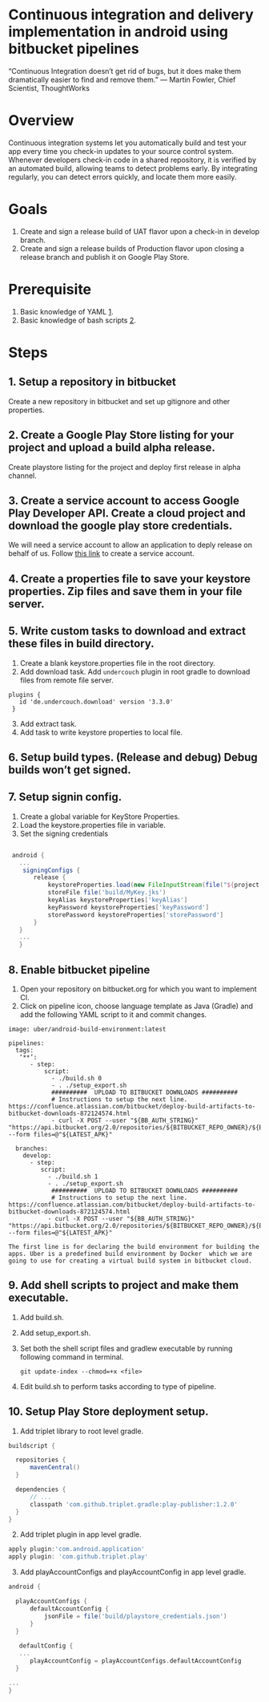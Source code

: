 # Continuous integration and delivery implementation in android using bitbucket pipelines
“Continuous Integration doesn’t get rid of bugs, but it does make them dramatically easier to find and remove them.”
 — Martin Fowler, Chief Scientist, ThoughtWorks

# Overview
Continuous integration systems let you automatically build and test your app every time you check-in updates to your source control system.
Whenever developers check-in code in a shared repository, it is verified by an automated build, allowing teams to detect problems early. By integrating regularly, you can detect errors quickly, and locate them more easily.

# Goals
1. Create and sign a release build of UAT flavor upon a check-in in develop branch.
2. Create and sign a release builds of Production flavor upon closing a release branch and publish it on Google Play Store.

# Prerequisite
1. Basic knowledge of YAML [1](https://learn.getgrav.org/advanced/yaml).
2. Basic knowledge of bash scripts [2](https://learn.getgrav.org/advanced/yaml).

# Steps
## 1. Setup a repository in bitbucket
   Create a new repository in bitbucket and set up gitignore and other properties.
   
## 2. Create a Google Play Store listing for your project and upload a build alpha release.
  Create playstore listing for the project and deploy first release in alpha channel.
  
## 3. Create a service account to access Google Play Developer API. Create a cloud project and download the google play store credentials.
  We will need a service account to allow an application to deply release on behalf of us.
  Follow [this link](https://developers.google.com/android/management/service-account) to create a service account.
  
## 4. Create a properties file to save your keystore properties. Zip files and save them in your file server.

## 5. Write custom tasks to download and extract these files in build directory.

  1. Create a blank keystore.properties file in the root directory.
  2. Add download task. Add `undercouch` plugin in root gradle to download files from remote file server.
 ```
 plugins {
    id 'de.undercouch.download' version '3.3.0'
  }
```
  3. Add extract task.
  4. Add task to write keystore properties to local file.
  
## 6. Setup build types. (Release and debug) Debug builds won’t get signed.

## 7. Setup signin config. 
  1. Create a global variable for KeyStore Properties.
  2. Load the keystore.properties file in variable.
  3. Set the signing credentials
 ```groovy
 
  android {
    ...
     signingConfigs {
        release {
            keystoreProperties.load(new FileInputStream(file("${project.rootDir}/keystore.properties")))
            storeFile file('build/MyKey.jks')
            keyAlias keystoreProperties['keyAlias']
            keyPassword keystoreProperties['keyPassword']
            storePassword keystoreProperties['storePassword']
        }
    }
    ...
    }
 ```
 
## 8. Enable bitbucket pipeline
  1. Open your repository on bitbucket.org for which you want to implement CI.
  2. Click on pipeline icon, choose language template as Java (Gradle) and add the following YAML script to it and commit changes.

```
image: uber/android-build-environment:latest

pipelines:
  tags:
   ‘**’:
      - step:
          script:
            - ./build.sh 0
            - . ./setup_export.sh
            ##########  UPLOAD TO BITBUCKET DOWNLOADS ##########
            # Instructions to setup the next line. https://confluence.atlassian.com/bitbucket/deploy-build-artifacts-to-bitbucket-downloads-872124574.html
            - curl -X POST --user "${BB_AUTH_STRING}" "https://api.bitbucket.org/2.0/repositories/${BITBUCKET_REPO_OWNER}/${BITBUCKET_REPO_SLUG}/release/downloads" --form files=@"${LATEST_APK}"

  branches:
    develop:
      - step:
         script:
           - ./build.sh 1
           - . ./setup_export.sh
            ##########  UPLOAD TO BITBUCKET DOWNLOADS ##########
            # Instructions to setup the next line. https://confluence.atlassian.com/bitbucket/deploy-build-artifacts-to-bitbucket-downloads-872124574.html
           - curl -X POST --user "${BB_AUTH_STRING}" "https://api.bitbucket.org/2.0/repositories/${BITBUCKET_REPO_OWNER}/${BITBUCKET_REPO_SLUG}/develop/downloads" --form files=@"${LATEST_APK}"
```


`The first line is for declaring the build environment for building the apps.
Uber is a predefined build environment by Docker  which we are going to use for creating a virtual build system in bitbucket cloud.`

## 9. Add shell scripts to project and make them executable.
  1. Add build.sh.
  2. Add setup_export.sh.
  3. Set both the shell script files and gradlew executable by running following command in terminal.
  
     ``git update-index --chmod=+x <file>``
  
  4. Edit build.sh to perform tasks according to type of pipeline.
  
## 10. Setup Play Store deployment setup.

  1. Add triplet library to root level gradle.
  ```groovy
buildscript {

    repositories {
        mavenCentral()
    }

    dependencies {
    	// ...
        classpath 'com.github.triplet.gradle:play-publisher:1.2.0'
    }
}
```
  2. Add triplet plugin in app level gradle.
  ```groovy
apply plugin:'com.android.application'
apply plugin: 'com.github.triplet.play'
```
  3. Add playAccountConfigs and playAccountConfig in app level gradle.
  ```groovy
  android {

    playAccountConfigs {
        defaultAccountConfig {
            jsonFile = file('build/playstore_credentials.json')
        }
    }
    
     defaultConfig {
     ...
        playAccountConfig = playAccountConfigs.defaultAccountConfig
    }

  ...
  }
  ```
